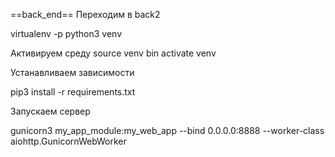 ==back_end==
Переходим в back2

virtualenv -p python3 venv

Активируем среду
source venv bin activate venv

Устанавливаем зависимости

pip3 install -r requirements.txt

Запускаем сервер

gunicorn3 my_app_module:my_web_app --bind 0.0.0.0:8888 --worker-class aiohttp.GunicornWebWorker
